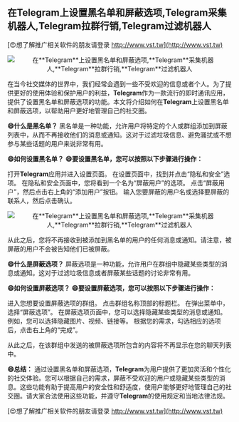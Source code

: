 ## **在**Telegram**上设置黑名单和屏蔽选项,**Telegram**采集机器人,**Telegram**拉群行销,**Telegram**过滤机器人**

[😍想了解推广相关软件的朋友请登录 http://www.vst.tw](http://www.vst.tw)

 <center><img src="https://vst.tw/MP4/tuiguang/png/0.png" alt="在**Telegram**上设置黑名单和屏蔽选项,**Telegram**采集机器人,**Telegram**拉群行销,**Telegram**过滤机器人"></center>

在当今社交媒体的世界中，我们经常会遇到一些不受欢迎的信息或者个人。为了提供更好的使用体验和保护用户的利益，**Telegram**作为一款流行的即时通讯应用，提供了设置黑名单和屏蔽选项的功能。本文将介绍如何在**Telegram**上设置黑名单和屏蔽选项，以帮助用户更好地管理自己的社交圈。

**😄什么是黑名单？**
黑名单是一种功能，允许用户将特定的个人或群组添加到屏蔽列表中，从而不再接收他们的消息或通知。这对于过滤垃圾信息、避免骚扰或不想参与某些话题的用户来说非常有用。

**😄如何设置黑名单？**
**😄要设置黑名单，您可以按照以下步骤进行操作：**

打开**Telegram**应用并进入设置页面。
在设置页面中，找到并点击“隐私和安全”选项。
在隐私和安全页面中，您将看到一个名为“屏蔽用户”的选项。
点击“屏蔽用户”，然后点击右上角的“添加用户”按钮。
输入您要屏蔽的用户名或选择要屏蔽的联系人，然后点击确认。

 <center><img src="https://vst.tw/MP4/tuiguang/png/3.png" alt="在**Telegram**上设置黑名单和屏蔽选项,**Telegram**采集机器人,**Telegram**拉群行销,**Telegram**过滤机器人"></center>

从此之后，您将不再接收到被添加到黑名单的用户的任何消息或通知。请注意，被屏蔽的用户不会被告知他们已被屏蔽。

**😄什么是屏蔽选项？**
屏蔽选项是一种功能，允许用户在群组中隐藏某些类型的消息或通知。这对于过滤垃圾信息或者屏蔽某些话题的讨论非常有用。

**😄如何设置屏蔽选项？**
**😄要设置屏蔽选项，您可以按照以下步骤进行操作：**

进入您想要设置屏蔽选项的群组。
点击群组名称顶部的标题栏。
在弹出菜单中，选择“屏蔽选项”。
在屏蔽选项页面中，您可以选择隐藏某些类型的消息或通知。例如，您可以选择隐藏图片、视频、链接等。
根据您的需求，勾选相应的选项后，点击右上角的“完成”。

从此之后，在该群组中发送的被屏蔽选项所包含的内容将不再显示在您的聊天列表中。

**😄总结：**
通过设置黑名单和屏蔽选项，**Telegram**为用户提供了更加灵活和个性化的社交体验。您可以根据自己的需求，屏蔽不受欢迎的用户或隐藏某些类型的消息。这些功能有助于提高用户的安全性和舒适度，使用户能够更好地管理自己的社交圈。请大家合法使用这些功能，并遵守**Telegram**的使用规定和当地法律法规。

[😍想了解推广相关软件的朋友请登录 http://www.vst.tw](http://www.vst.tw)



